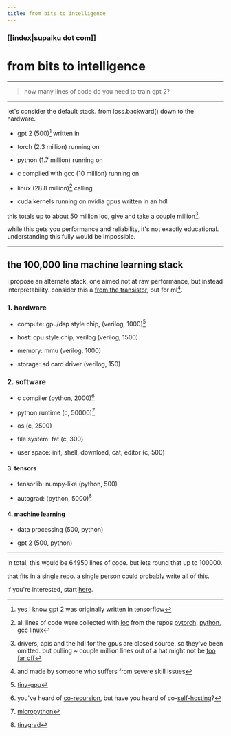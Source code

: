 ```yaml
---
title: from bits to intelligence 
---
```


### [[index|supaiku dot com]]

<h1 href="" onclick="document.getElementById('darkmode-toggle').click(); return false;">
    from bits to intelligence
</h1>

---

> how many lines of code do you need to train gpt 2?

---

let's consider the default stack. from loss.backward() down to the hardware.

- gpt 2 (500)[^1] written in 

- torch (2.3 million) running on 

- python (1.7 million) running on 

- c compiled with gcc (10 million) running on 

- linux (28.8 million)[^2] calling 

- cuda kernels running on nvidia gpus written in an hdl

this totals up to about 50 million loc, give and take a couple million[^3].

while this gets you performance and reliability, it's not exactly educational. understanding this fully would be impossible.

---

## the 100,000 line machine learning stack

i propose an alternate stack, one aimed not at raw performance, but instead interpretability. consider this a [from the transistor](https://github.com/geohot/fromthetransistor), but for ml[^4].


### 1. hardware

- compute: gpu/dsp style chip, (verilog, 1000)[^5]

- host: cpu style chip, verilog (verilog, 1500)

- memory: mmu (verilog, 1000)

- storage: sd card driver (verilog, 150)

### 2. software

- c compiler (python, 2000)[^6]

- python runtime (c, 50000)[^7]

- os (c, 2500)

- file system: fat (c, 300)

- user space: init, shell, download, cat, editor (c, 500)


#### 3. tensors

- tensorlib: numpy-like (python, 500)

- autograd: (python, 5000)[^8]

#### 4. machine learning

- data processing (500, python)

- gpt 2 (500, python)

---


in total, this would be 64950 lines of code. but lets round that up to 100000.

that fits in a single repo. a single person could probably write all of this.

if you're interested, start [here](https://github.com/spikedoanz/from-bits-to-intelligence).


[^1]: yes i know gpt 2 was originally written in tensorflow 

[^2]: all lines of code were collected with [loc](https://github.com/cgag/loc) from the repos [pytorch](https://github.com/pytorch/pytorch), [python](https://github.com/python/cpython), [gcc](https://github.com/gcc-mirror/gcc) [linux](https://github.com/torvalds/linux)

[^3]: drivers, apis and the hdl for the gpus are closed source, so they've been omitted. but pulling ~ couple million lines out of a hat might not be [too far off](https://www.quora.com/How-large-is-the-HDL-source-code-of-a-modern-Intel-CPU)

[^4]: and made by someone who suffers from severe skill issues

[^5]: [tiny-gpu](https://github.com/adam-maj/tiny-gpu)

[^6]: you've heard of [co-recursion](https://en.wikipedia.org/wiki/Corecursion#:~:text=Put%20simply%2C%20corecursive%20algorithms%20use,produce%20further%20bits%20of%20data.), but have you heard of co-[self-hosting](https://en.wikipedia.org/wiki/Self-hosting_(compilers))?

[^7]: [micropython](https://github.com/micropython/micropython)

[^8]: [tinygrad](https://github.com/tinygrad/tinygrad)
